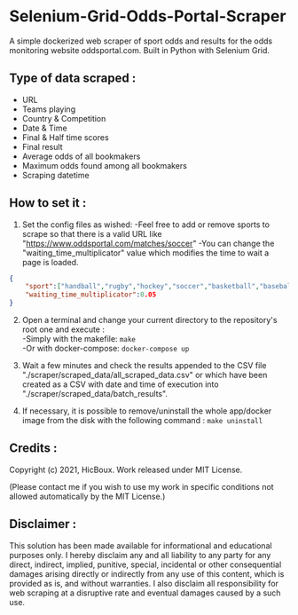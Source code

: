 <h1>Selenium-Grid-Odds-Portal-Scraper</h1>

A simple dockerized web scraper of sport odds and results for the odds monitoring website oddsportal.com. Built in Python with Selenium Grid.

<h2>Type of data scraped :</h2>

<ul>
    <li>URL</li>
    <li>Teams playing</li>
    <li>Country & Competition</li>
    <li>Date & Time</li>
    <li>Final & Half time scores</li>
    <li>Final result</li>
    <li>Average odds of all bookmakers</li>
    <li>Maximum odds found among all bookmakers</li>
    <li>Scraping datetime</li>
</ul>

<h2>How to set it :</h2>

1) Set the config files as wished:
-Feel free to add or remove sports to scrape so that there is a valid URL like "https://www.oddsportal.com/matches/soccer"
-You can change the "waiting_time_multiplicator" value which modifies the time to wait a page is loaded.
```json
{
	"sport":["handball","rugby","hockey","soccer","basketball","baseball","volleyball","pesapallo"],
	"waiting_time_multiplicator":0.05
}
```

2) Open a terminal and change your current directory to the repository's root one and execute :</br>
-Simply with the makefile: ```make```</br>
-Or with docker-compose: ```docker-compose up```

3) Wait a few minutes and check the results appended to the CSV file "./scraper/scraped_data/all_scraped_data.csv" or which have been created as a CSV with date and time of execution into "./scraper/scraped_data/batch_results".

4) If necessary, it is possible to remove/uninstall the whole app/docker image from the disk with the following command : ```make uninstall```
<h2>Credits :</h2>

Copyright (c) 2021, HicBoux. Work released under MIT License. 

(Please contact me if you wish to use my work in specific conditions not allowed automatically by the MIT License.)

<h2>Disclaimer :</h2>

This solution has been made available for informational and educational purposes only. I hereby disclaim any and all 
liability to any party for any direct, indirect, implied, punitive, special, incidental or other consequential 
damages arising directly or indirectly from any use of this content, which is provided as is, and without warranties.
I also disclaim all responsibility for web scraping at a disruptive rate and eventual damages caused by a such use.
